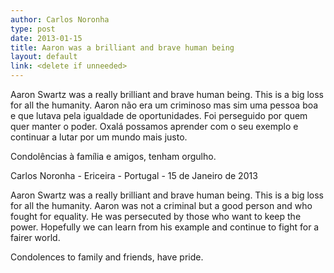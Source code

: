 ```yaml
---
author: Carlos Noronha
type: post
date: 2013-01-15
title: Aaron was a brilliant and brave human being
layout: default
link: <delete if unneeded>
---
```


Aaron Swartz was a really brilliant and brave human being. This is a big loss for all the humanity.
Aaron não era um criminoso mas sim uma pessoa boa e que lutava pela igualdade de oportunidades.
Foi perseguido por quem quer manter o poder.
Oxalá possamos aprender com o seu exemplo e continuar a lutar por um mundo mais justo.

Condolências à família e amigos, tenham orgulho.

Carlos Noronha - Ericeira - Portugal -  15 de Janeiro de 2013

Aaron Swartz was a really brilliant and brave human being. This is a big loss for all the humanity.
Aaron was not a criminal but a good person and who fought for equality.
He was persecuted by those who want to keep the power.
Hopefully we can learn from his example and continue to fight for a fairer world.

Condolences to family and friends, have pride.


